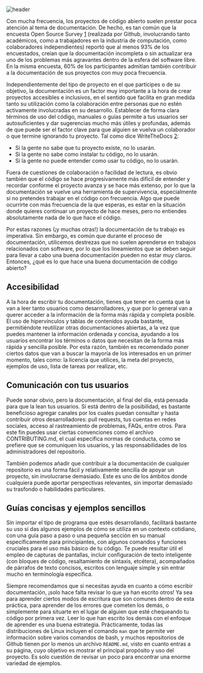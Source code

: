 <!--
.. title: Si ya usas código abierto, te contamos cómo puedes sacarle mayor provecho a tu documentación (para tus artículos y publicaciones)
.. slug: si-ya-usas-codigo-abierto-te-contamos-como-puedes-sacarle-mayor-provecho-tu-documentacion-para-tus-articulos-y-publicaciones
.. date: 2020-02-17
.. author: Rainer Palm
.. tags: open source, documentation
.. category: documentation
.. link: 
.. description: 
.. type: text
-->

<!-- # Si ya usas código abierto, te contamos como puedes sacarle mayor provecho a tu documentación (para tus artículos y publicaciones) -->
<!-- **Por Rainer Palm** -->

![header](../../../images/blog/si-ya-usas-codigo-abierto-te-contamos-como-puedes-sacarle-mayor-provecho-tu-documentacion-para-tus-articulos-y-publicaciones/header.png)

Con mucha frecuencia, los proyectos de código abierto suelen prestar poca atención al tema de documentación. De hecho, es tan común que la encuesta Open Source Survey [1] (realizada por Github, involucrando tanto académicos, como a trabajadores en la industria de computación, como colaboradores independientes) reportó que al menos 93% de los encuestados, creían que la documentación incompleta o sin actualizar era uno de los problemas más agravantes dentro de la esfera del software libre. En la misma encuesta, 60% de los participantes admitían también contribuir a la documentación de sus proyectos con muy poca frecuencia.

<!-- TEASER_END -->

Independientemente del tipo de proyecto en el que participes o de su objetivo, la documentación es un factor muy importante a la hora de crear proyectos accesibles e inclusivos, en el sentido que facilita en gran medida tanto su utilización como la colaboración entre personas que no estén activamente involucradas en su desarrollo. Establecer de forma clara términos de uso del código, manuales o guías permite a tus usuarios ser autosuficientes y dar sugerencias mucho más útiles y profundas, además de que puede ser el factor clave para que alguien se vuelva un colaborador o que termine ignorando tu proyecto. Tal como dice WriteTheDocs [2]:

- Si la gente no sabe que tu proyecto existe, no lo usarán.
- Si la gente no sabe como instalar tu código, no lo usarán.
- Si la gente no puede entender como usar tu código, no lo usarán.

Fuera de cuestiones de colaboración o facilidad de lectura, es obvio también que el código se hace progresivamente más difícil de entender y recordar conforme el proyecto avanza y se hace más extenso, por lo que la documentación se vuelve una herramienta de supervivencia, especialmente si no pretendes trabajar en el código con frecuencia. Algo que puede ocurrirte con más frecuencia de la que esperas, es estar en la situación donde quieres continuar un proyecto de hace meses, pero no entiendes absolutamente nada de lo que hace el código.

Por estas razones (¡y muchas otras!) la documentación de tu trabajo es imperativa. Sin embargo, es común que durante el proceso de documentación, utilicemos destrezas que no suelen aprenderse en trabajos relacionados con software, por lo que los lineamientos que se deben seguir para llevar a cabo una buena documentación pueden no estar muy claros. Entonces, ¿qué es lo que hace una buena documentación de código abierto?

## Accesibilidad

A la hora de escribir tu documentación, tienes que tener en cuenta que la van a leer tanto usuarios como desarrolladores, y que por lo general van a querer acceder a la información de la forma más rápida y completa posible. El uso de hipervínculos y tablas de contenidos ayuda bastante, permitiéndote reutilizar otras documentaciones abiertas, a la vez que puedes mantener la información ordenada y concisa, ayudando a los usuarios encontrar los términos o datos que necesitan de la forma más rápida y sencilla posible. Por esta razón, también es recomendado poner ciertos datos que van a buscar la mayoría de los interesados en un primer momento, tales como: la licencia que utilices, la meta del proyecto, ejemplos de uso, lista de tareas por realizar, etc.

## Comunicación con tus usuarios

Puede sonar obvio, pero la documentación, al final del día, está pensada para que la lean tus usuarios. Si está dentro de la posibilidad, es bastante beneficioso agregar canales por los cuales puedan consultar y hasta contribuir otros desarrolladores: pull requests, tus cuentas en redes sociales, acceso al rastreamiento de problemas, FAQs, entre otros. Para este fin puedes usar ciertas convenciones como el archivo CONTRIBUTING.md, el cual especifica normas de conducta, como se prefiere que se comuniquen los usuarios, y las responsabilidades de los administradores del repositorio.

También podemos añadir que contribuir a la documentación de cualquier repositorio es una forma fácil y relativamente sencilla de apoyar un proyecto, sin involucrarse demasiado. Este es uno de los ámbitos donde cualquiera puede aportar perspectivas relevantes, sin importar demasiado su trasfondo o habilidades particulares.

## Guías concisas y ejemplos sencillos

Sín importar el tipo de programa que estés desarrollando, facilitará  bastante su uso si das algunos ejemplos de cómo se utiliza en un contexto cotidiano, con una guía paso a paso o una pequeña sección en su manual específicamente para principiantes, con algunos comandos y funciones cruciales para el uso más básico de tu código. Te puede resultar útil el empleo de capturas de pantallas, incluir configuración de texto inteligente (con bloques de código, resaltamiento de sintaxis, etcétera), acompañados de párrafos de texto concisos, escritos con lenguaje simple y sin entrar mucho en terminología específica.

Siempre recomendamos que si necesitas ayuda en cuanto a cómo escribir documentación, ¡solo hace falta revisar lo que ya han escrito otros! Ya sea para aprender ciertos modos de escritura que son comunes dentro de esta práctica, para aprender de los errores que cometen los demás, o simplemente para situarte en el lugar de alguien que esté chequeando tu código por primera vez. Leer lo que han escrito los demás con el enfoque de aprender es una buena estrategia. Prácticamente, todas las distribuciones de Linux incluyen el comando `man` que te permite ver información sobre varios comandos de bash, y muchos repositorios de Github tienen por lo menos un archivo `README.md`, visto en cuanto entras a su página, cuyo objetivo es mostrar el principal propósito y uso del proyecto. Es solo cuestión de revisar un poco para encontrar una enorme variedad de ejemplos.

[1]: https://opensourcesurvey.org/2017/ "Open Source Survey"
[2]: http://www.writethedocs.org/guide/writing/beginners-guide-to-docs/#why-write-docs "Write The Docs | Why Write Docs?"

